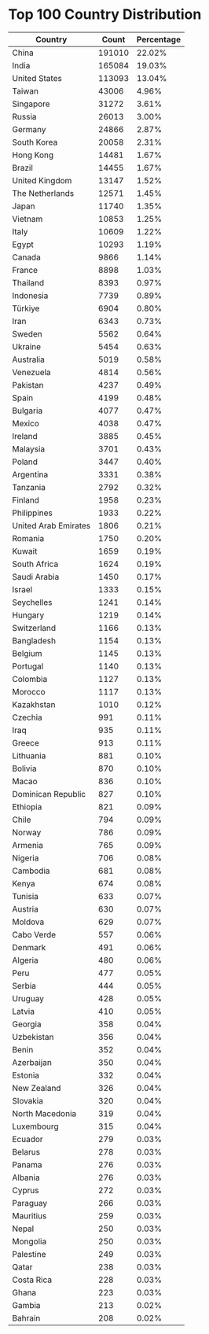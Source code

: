# Top 100 Country Distribution
| Country | Count | Percentage |
|----|----|----|
| China | 191010 | 22.02% |
| India | 165084 | 19.03% |
| United States | 113093 | 13.04% |
| Taiwan | 43006 | 4.96% |
| Singapore | 31272 | 3.61% |
| Russia | 26013 | 3.00% |
| Germany | 24866 | 2.87% |
| South Korea | 20058 | 2.31% |
| Hong Kong | 14481 | 1.67% |
| Brazil | 14455 | 1.67% |
| United Kingdom | 13147 | 1.52% |
| The Netherlands | 12571 | 1.45% |
| Japan | 11740 | 1.35% |
| Vietnam | 10853 | 1.25% |
| Italy | 10609 | 1.22% |
| Egypt | 10293 | 1.19% |
| Canada | 9866 | 1.14% |
| France | 8898 | 1.03% |
| Thailand | 8393 | 0.97% |
| Indonesia | 7739 | 0.89% |
| Türkiye | 6904 | 0.80% |
| Iran | 6343 | 0.73% |
| Sweden | 5562 | 0.64% |
| Ukraine | 5454 | 0.63% |
| Australia | 5019 | 0.58% |
| Venezuela | 4814 | 0.56% |
| Pakistan | 4237 | 0.49% |
| Spain | 4199 | 0.48% |
| Bulgaria | 4077 | 0.47% |
| Mexico | 4038 | 0.47% |
| Ireland | 3885 | 0.45% |
| Malaysia | 3701 | 0.43% |
| Poland | 3447 | 0.40% |
| Argentina | 3331 | 0.38% |
| Tanzania | 2792 | 0.32% |
| Finland | 1958 | 0.23% |
| Philippines | 1933 | 0.22% |
| United Arab Emirates | 1806 | 0.21% |
| Romania | 1750 | 0.20% |
| Kuwait | 1659 | 0.19% |
| South Africa | 1624 | 0.19% |
| Saudi Arabia | 1450 | 0.17% |
| Israel | 1333 | 0.15% |
| Seychelles | 1241 | 0.14% |
| Hungary | 1219 | 0.14% |
| Switzerland | 1166 | 0.13% |
| Bangladesh | 1154 | 0.13% |
| Belgium | 1145 | 0.13% |
| Portugal | 1140 | 0.13% |
| Colombia | 1127 | 0.13% |
| Morocco | 1117 | 0.13% |
| Kazakhstan | 1010 | 0.12% |
| Czechia | 991 | 0.11% |
| Iraq | 935 | 0.11% |
| Greece | 913 | 0.11% |
| Lithuania | 881 | 0.10% |
| Bolivia | 870 | 0.10% |
| Macao | 836 | 0.10% |
| Dominican Republic | 827 | 0.10% |
| Ethiopia | 821 | 0.09% |
| Chile | 794 | 0.09% |
| Norway | 786 | 0.09% |
| Armenia | 765 | 0.09% |
| Nigeria | 706 | 0.08% |
| Cambodia | 681 | 0.08% |
| Kenya | 674 | 0.08% |
| Tunisia | 633 | 0.07% |
| Austria | 630 | 0.07% |
| Moldova | 629 | 0.07% |
| Cabo Verde | 557 | 0.06% |
| Denmark | 491 | 0.06% |
| Algeria | 480 | 0.06% |
| Peru | 477 | 0.05% |
| Serbia | 444 | 0.05% |
| Uruguay | 428 | 0.05% |
| Latvia | 410 | 0.05% |
| Georgia | 358 | 0.04% |
| Uzbekistan | 356 | 0.04% |
| Benin | 352 | 0.04% |
| Azerbaijan | 350 | 0.04% |
| Estonia | 332 | 0.04% |
| New Zealand | 326 | 0.04% |
| Slovakia | 320 | 0.04% |
| North Macedonia | 319 | 0.04% |
| Luxembourg | 315 | 0.04% |
| Ecuador | 279 | 0.03% |
| Belarus | 278 | 0.03% |
| Panama | 276 | 0.03% |
| Albania | 276 | 0.03% |
| Cyprus | 272 | 0.03% |
| Paraguay | 266 | 0.03% |
| Mauritius | 259 | 0.03% |
| Nepal | 250 | 0.03% |
| Mongolia | 250 | 0.03% |
| Palestine | 249 | 0.03% |
| Qatar | 238 | 0.03% |
| Costa Rica | 228 | 0.03% |
| Ghana | 223 | 0.03% |
| Gambia | 213 | 0.02% |
| Bahrain | 208 | 0.02% |
